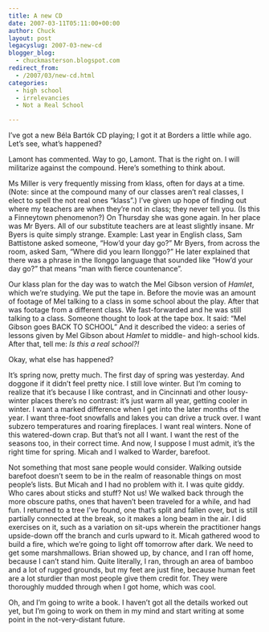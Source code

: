```yaml
---
title: A new CD
date: 2007-03-11T05:11:00+00:00
author: Chuck
layout: post
legacyslug: 2007-03-new-cd
blogger_blog:
  - chuckmasterson.blogspot.com
redirect_from:
  - /2007/03/new-cd.html
categories:
  - high school
  - irrelevancies
  - Not a Real School

---
```

I’ve got a new Béla Bartók CD playing; I got it at Borders a little while ago.
Let’s see, what’s happened?  

Lamont has commented. Way to go, Lamont. That is the right on. I will
militarize against the compound. Here’s something to think about.  

Ms Miller is very frequently missing from klass, often for days at a time.
(Note: since at the compound many of our classes aren’t real classes, I elect
to spell the not real ones “klass”.) I’ve given up hope of finding out where my
teachers are when they’re not in class; they never tell you. (Is this a
Finneytown phenomenon?) On Thursday she was gone again. In her place was Mr
Byers. All of our substitute teachers are at least slightly insane. Mr Byers is
quite simply strange. Example: Last year in English class, Sam Battistone asked
someone, “How’d your day go?” Mr Byers, from across the room, asked Sam, “Where
did you learn Ilonggo?” He later explained that there was a phrase in the
Ilonggo language that sounded like “How’d your day go?” that means “man with
fierce countenance”.  

Our klass plan for the day was to watch the Mel Gibson version of _Hamlet_,
which we’re studying. We put the tape in. Before the movie was an amount of
footage of Mel talking to a class in some school about the play. After that was
footage from a different class. We fast-forwarded and he was still talking to a
class. Someone thought to look at the tape box. It said:  “Mel Gibson goes BACK
TO SCHOOL”  And it described the video: a series of lessons given by Mel Gibson
about _Hamlet_ to middle- and high-school kids. After that, tell me: _Is this a
real school?!_  

Okay, what else has happened?  

It’s spring now, pretty much. The first day of spring was yesterday. And
doggone if it didn’t feel pretty nice. I still love winter. But I’m coming to
realize that it’s because I like contrast, and in Cincinnati and other
lousy-winter places there’s no contrast: it’s just warm all year, getting
cooler in winter. I want a marked difference when I get into the later months
of the year. I want three-foot snowfalls and lakes you can drive a truck over.
I want subzero temperatures and roaring fireplaces. I want real winters. None
of this watered-down crap. But that’s not all I want. I want the rest of the
seasons too, in their correct time. And now, I suppose I must admit, it’s the
right time for spring. Micah and I walked to Warder, barefoot.  

Not something that most sane people would consider. Walking outside barefoot
doesn’t seem to be in the realm of reasonable things on most people’s lists.
But Micah and I had no problem with it. I was quite giddy. Who cares about
sticks and stuff? Not us! We walked back through the more obscure paths, ones
that haven’t been traveled for a while, and had fun. I returned to a tree I’ve
found, one that’s split and fallen over, but is still partially connected at
the break, so it makes a long beam in the air. I did exercises on it, such as a
variation on sit-ups wherein the practitioner hangs upside-down off the branch
and curls upward to it. Micah gathered wood to build a fire, which we’re going
to light off tomorrow after dark. We need to get some marshmallows. Brian
showed up, by chance, and I ran off home, because I can’t stand him. Quite
literally, I ran, through an area of bamboo and a lot of rugged grounds, but my
feet are just fine, because human feet are a lot sturdier than most people give
them credit for. They were thoroughly mudded through when I got home, which was
cool.  

Oh, and I’m going to write a book. I haven’t got all the details worked out
yet, but I’m going to work on them in my mind and start writing at some point
in the not-very-distant future.
